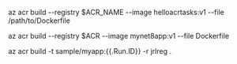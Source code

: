 az acr build --registry $ACR_NAME --image helloacrtasks:v1 --file /path/to/Dockerfile 


az acr build --registry $ACR --image mynet8app:v1 --file Dockerfile


az acr build -t sample/myapp:{{.Run.ID}} -r jrlreg .